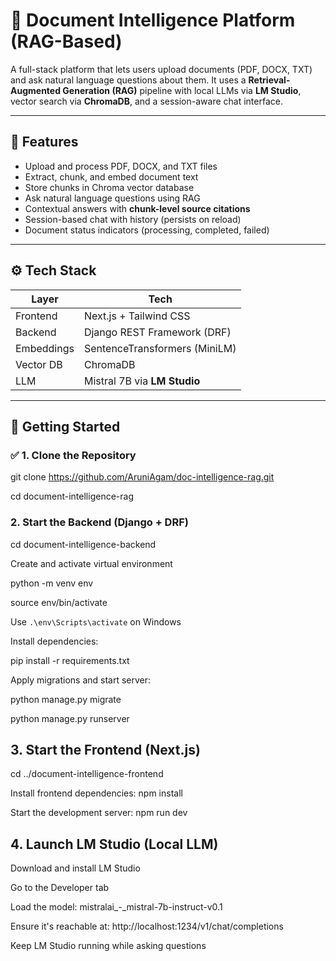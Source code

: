# 📄 **Document Intelligence Platform (RAG-Based)**

A full-stack platform that lets users upload documents (PDF, DOCX, TXT) and ask natural language questions about them. It uses a **Retrieval-Augmented Generation (RAG)** pipeline with local LLMs via **LM Studio**, vector search via **ChromaDB**, and a session-aware chat interface.

---

## 🧠 **Features**

- Upload and process PDF, DOCX, and TXT files
- Extract, chunk, and embed document text
- Store chunks in Chroma vector database
- Ask natural language questions using RAG
- Contextual answers with **chunk-level source citations**
- Session-based chat with history (persists on reload)
- Document status indicators (processing, completed, failed)

---

## ⚙️ **Tech Stack**

| Layer      | Tech                             |
|------------|----------------------------------|
| Frontend   | Next.js + Tailwind CSS           |
| Backend    | Django REST Framework (DRF)      |
| Embeddings | SentenceTransformers (MiniLM)    |
| Vector DB  | ChromaDB                         |
| LLM        | Mistral 7B via **LM Studio**     |

---

## 🚀 **Getting Started**

### ✅ **1. Clone the Repository**

git clone https://github.com/AruniAgam/doc-intelligence-rag.git

cd document-intelligence-rag

### 2. Start the Backend (Django + DRF)
cd document-intelligence-backend

Create and activate virtual environment

python -m venv env  

source env/bin/activate 

Use `.\env\Scripts\activate` on Windows

Install dependencies:

pip install -r requirements.txt

Apply migrations and start server:

python manage.py migrate

python manage.py runserver

## 3. Start the Frontend (Next.js)
cd ../document-intelligence-frontend

 Install frontend dependencies:
 npm install

Start the development server:
npm run dev

## 4. Launch LM Studio (Local LLM)
Download and install LM Studio

Go to the Developer tab

Load the model:
mistralai_-_mistral-7b-instruct-v0.1

Ensure it's reachable at:
http://localhost:1234/v1/chat/completions

Keep LM Studio running while asking questions

   


